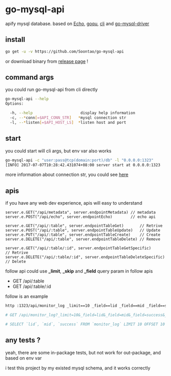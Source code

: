 # go-mysql-api

apify mysql database. based on [Echo](https://github.com/labstack/echo), [goqu](https://github.com/doug-martin/goqu), [cli](https://github.com/mkideal/cli) and [go-mysql-driver](https://github.com/go-sql-driver/mysql)

## install

```bash
go get -u -v https://github.com/Soontao/go-mysql-api
```

or download binary from [release page](https://github.com/Soontao/go-mysql-api/releases/tag/v1.0.0) !

## command args

you could run go-mysql-api from cli directly

```bash
go-mysql-api --help
Options:

  -h, --help                     display help information
  -c, --*conn[=$API_CONN_STR]   *mysql connection str
  -l, --*listen[=$API_HOST_LS]  *listen host and port
```

## start

you could start will cli args, but env var also works

```bash
go-mysql-api -c "user:pass@tcp(domain:port)/db" -l "0.0.0.0:1323"
[INFO] 2017-07-07T10:28:42.431074+08:00 server start at 0.0.0.0:1323
```

more information about connection str, you could see [here](https://github.com/go-sql-driver/mysql#examples)

## apis

if you have any web dev experience, apis will easy to understand

```golang
server.e.GET("/api/metadata", server.endpointMetadata) // metadata
server.e.POST("/api/echo", server.endpointEcho)        // echo api

server.e.GET("/api/:table", server.endpointTableGet)       // Retrive
server.e.POST("/api/:table", server.endpointTableUpdate)   // Update
server.e.PUT("/api/:table", server.endpointTableCreate)    // Create
server.e.DELETE("/api/:table", server.endpointTableDelete) // Remove

server.e.GET("/api/:table/:id", server.endpointTableGetSpecific)       // Retrive
server.e.DELETE("/api/:table/:id", server.endpointTableDeleteSpecific) // Delete
```

follow api could use **_limit**, **_skip** and **_field** query param in follow apis

* GET /api/:table
* GET /api/:table/:id

follow is an example

```bash
http :1323/api/monitor_log _limit==10 _field==lid _field==mid _field==success _skip==10 -v

# GET /api/monitor_log?_limit=10&_field=lid&_field=mid&_field=success&_skip=10 HTTP/1.1

# SELECT `lid`, `mid`, `success` FROM `monitor_log` LIMIT 10 OFFSET 10
```

## any tests ?

yeah, there are some in-package tests, but not work for out-package, and based on env var

i test this project by my existed mysql schema, and it works correctly
